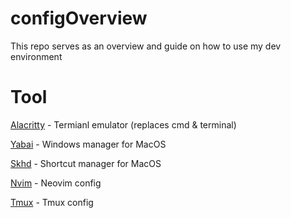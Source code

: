 # configOverview
This repo serves as an overview and guide on how to use my dev environment 


# Tool
[Alacritty](https://github.com/HetlesaetherTA/alacritty) - Termianl emulator (replaces cmd & terminal)

[Yabai](https://github.com/HetlesaetherTA/yabai) - Windows manager for MacOS

[Skhd](https://github.com/HetlesaetherTA/skhd) - Shortcut manager for MacOS 

[Nvim](https://github.com/HetlesaetherTA/nvim) - Neovim config

[Tmux](https://github.com/HetlesaetherTA/tmux) - Tmux config
